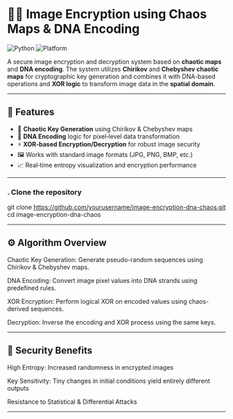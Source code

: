 # 🧬🔐 Image Encryption using Chaos Maps & DNA Encoding

![Python](https://img.shields.io/badge/Python-3.9%2B-blue?logo=python)
![Platform](https://img.shields.io/badge/Platform-Cross--Platform-lightgrey?logo=windows)

A secure image encryption and decryption system based on **chaotic maps** and **DNA encoding**. The system utilizes **Chirikov** and **Chebyshev chaotic maps** for cryptographic key generation and combines it with DNA-based operations and **XOR logic** to transform image data in the **spatial domain**.

---

## 🔧 Features

- 🔐 **Chaotic Key Generation** using Chirikov & Chebyshev maps  
- 🧬 **DNA Encoding** logic for pixel‑level data transformation  
- ⚡ **XOR-based Encryption/Decryption** for robust image security  
- 🖼️ Works with standard image formats (JPG, PNG, BMP, etc.)  
- 📈 Real‑time entropy visualization and encryption performance  

---

### . Clone the repository

git clone https://github.com/yourusername/image-encryption-dna-chaos.git
cd image-encryption-dna-chaos

---

## ⚙️ Algorithm Overview
Chaotic Key Generation: Generate pseudo-random sequences using Chirikov & Chebyshev maps.

DNA Encoding: Convert image pixel values into DNA strands using predefined rules.

XOR Encryption: Perform logical XOR on encoded values using chaos-derived sequences.

Decryption: Inverse the encoding and XOR process using the same keys.

---

## 🔐 Security Benefits
High Entropy: Increased randomness in encrypted images

Key Sensitivity: Tiny changes in initial conditions yield entirely different outputs

Resistance to Statistical & Differential Attacks

---
